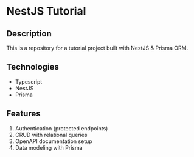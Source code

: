 # NestJS Tutorial

## Description

This is a repository for a tutorial project built with NestJS & Prisma ORM.

## Technologies

-   Typescript
-   NestJS
-   Prisma

## Features

1) Authentication (protected endpoints)
2) CRUD with relational queries
3) OpenAPI documentation setup
4) Data modeling with Prisma
